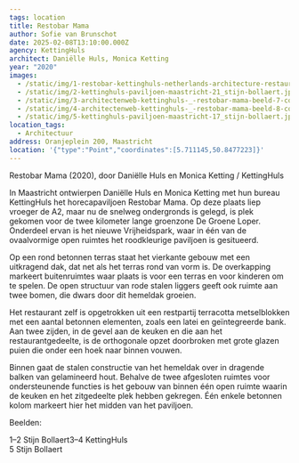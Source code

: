 ```yaml
---
tags: location
title: Restobar Mama
author: Sofie van Brunschot
date: 2025-02-08T13:10:00.000Z
agency: KettingHuls
architect: Daniëlle Huls, Monica Ketting
year: "2020"
images:
  - /static/img/1-restobar-kettinghuls-netherlands-architecture-restaurant_dezeen_1704_scol_10.jpg
  - /static/img/2-kettinghuls-paviljoen-maastricht-21_stijn-bollaert.jpg
  - /static/img/3-architectenweb-kettinghuls-_-restobar-mama-beeld-7-copyright-kettinghuls.jpg
  - /static/img/4-architectenweb-kettinghuls-_-restobar-mama-beeld-8-copyright-kettinghuls.jpg
  - /static/img/5-kettinghuls-paviljoen-maastricht-17_stijn-bollaert.jpg
location_tags:
  - Architectuur
address: Oranjeplein 200, Maastricht⁣
location: '{"type":"Point","coordinates":[5.711145,50.8477223]}'
---
```

Restobar Mama (2020), door Daniëlle Huls en Monica Ketting / KettingHuls⁣

In Maastricht ontwierpen Daniëlle Huls en Monica Ketting met hun bureau KettingHuls het horecapaviljoen Restobar Mama. Op deze plaats liep vroeger de A2, maar nu de snelweg ondergronds is gelegd, is plek gekomen voor de twee kilometer lange groenzone De Groene Loper. Onderdeel ervan is het nieuwe Vrijheidspark, waar in één van de ovaalvormige open ruimtes het roodkleurige paviljoen is gesitueerd. ⁣

Op een rond betonnen terras staat het vierkante gebouw met een uitkragend dak, dat net als het terras rond van vorm is. De overkapping markeert buitenruimtes waar plaats is voor een terras en voor kinderen om te spelen. De open structuur van rode stalen liggers geeft ook ruimte aan twee bomen, die dwars door dit hemeldak groeien.⁣

Het restaurant zelf is opgetrokken uit een restpartij terracotta metselblokken met een aantal betonnen elementen, zoals een latei en geïntegreerde bank. Aan twee zijden, in de gevel aan de keuken en die aan het restaurantgedeelte, is de orthogonale opzet doorbroken met grote glazen puien die onder een hoek naar binnen vouwen. ⁣

Binnen gaat de stalen constructie van het hemeldak over in dragende balken van gelamineerd hout. Behalve de twee afgesloten ruimtes voor ondersteunende functies is het gebouw van binnen één open ruimte waarin de keuken en het zitgedeelte plek hebben gekregen. Één enkele betonnen kolom markeert hier het midden van het paviljoen.  ⁣

Beelden:⁣

1–2 Stijn Bollaert[](https://www.instagram.com/stijn_bollaert/)3–4 KettingHuls\
[](https://www.instagram.com/kettinghuls/)[](https://www.instagram.com/kettinghuls/)5 Stijn Bollaert[](https://www.instagram.com/stijn_bollaert/)
